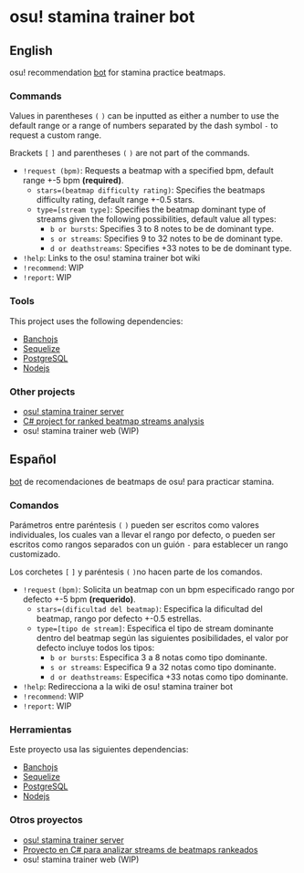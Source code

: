 # osu! stamina trainer bot

## English

osu! recommendation [bot](https://osu.ppy.sh/users/6484647) 
for stamina practice beatmaps.

### Commands

Values in parentheses `(` `)` can be inputted as either a number to use 
the default range or a range of numbers separated by the dash symbol
`-` to request a custom range.

Brackets `[` `]` and parentheses `(` `)` are not part of the commands.

- `!request (bpm)`: Requests a beatmap with a specified bpm, default 
  range +-5 bpm **(required)**.
    - `stars=(beatmap difficulty rating)`: Specifies the beatmaps difficulty 
      rating, default range +-0.5 stars.
    - `type=[stream type]`:  Specifies the beatmap dominant type of streams 
      given the following possibilities, default value all types:
        - `b or bursts`: Specifies 3 to 8 notes to be de dominant type.
        - `s or streams`: Specifies 9 to 32 notes to be de dominant type.
        - `d or deathstreams`: Specifies +33 notes to be de dominant type.
- `!help`: Links to the osu! stamina trainer bot wiki
- `!recommend`: WIP
- `!report`: WIP

### Tools

This project uses the following dependencies:
- [Banchojs](https://bancho.js.org/)
- [Sequelize](https://sequelize.org/master/)
- [PostgreSQL](https://www.postgresql.org/)
- [Nodejs](https://nodejs.org/en/)

### Other projects

- [osu! stamina trainer server](https://github.com/ojcastaneda/osu-stamina-trainer-server)
- [C# project for ranked beatmap streams analysis](https://github.com/ojcastaneda/osu-stream-detector)
- osu! stamina trainer web (WIP)

## Español

[bot](https://osu.ppy.sh/users/6484647) de recomendaciones de beatmaps de 
osu! para practicar stamina.

### Comandos

Parámetros entre paréntesis `(` `)` pueden ser escritos como valores 
individuales, los cuales van a llevar el rango por defecto, o pueden ser 
escritos como rangos separados con un guión `-` para establecer un rango 
customizado.

Los corchetes `[` `]` y paréntesis `(` `)`no hacen parte de los comandos.

- `!request` `(bpm)`: Solicita un beatmap con un bpm especificado
  rango por defecto +-5 bpm **(requerido)**.
    - `stars=(dificultad del beatmap)`: Especifica la dificultad del beatmap, 
      rango por defecto +-0.5 estrellas.
    - `type=[tipo de stream]`: Especifica el tipo de stream dominante dentro 
      del beatmap según las siguientes posibilidades, el valor por defecto
      incluye todos los tipos:
        - `b or bursts`: Especifica 3 a 8 notas como tipo dominante.
        - `s or streams`: Especifica 9 a 32 notas como tipo dominante.
        - `d or deathstreams`: Especifica +33 notas como tipo dominante.
- `!help`: Redirecciona a la wiki de osu! stamina trainer bot
- `!recommend`: WIP
- `!report`: WIP

### Herramientas

Este proyecto usa las siguientes dependencias:
- [Banchojs](https://bancho.js.org/)
- [Sequelize](https://sequelize.org/master/)
- [PostgreSQL](https://www.postgresql.org/)
- [Nodejs](https://nodejs.org/en/)

### Otros proyectos

- [osu! stamina trainer server](https://github.com/ojcastaneda/osu-stamina-trainer-server)
- [Proyecto en C# para analizar streams de beatmaps rankeados](https://github.com/ojcastaneda/osu-stream-detector)
- osu! stamina trainer web (WIP)
